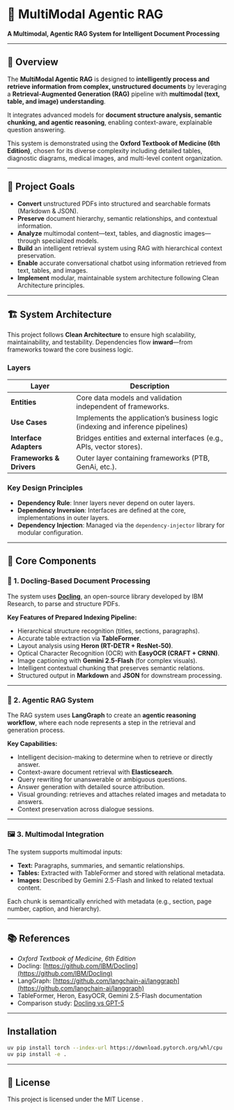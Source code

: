 # 🧠 MultiModal Agentic RAG

**A Multimodal, Agentic RAG System for Intelligent Document Processing**

---

## 📘 Overview

The **MultiModal Agentic RAG** is designed to **intelligently process and retrieve information from complex, unstructured documents** by leveraging a **Retrieval-Augmented Generation (RAG)** pipeline with **multimodal (text, table, and image) understanding**.

It integrates advanced models for **document structure analysis, semantic chunking, and agentic reasoning**, enabling context-aware, explainable question answering.

This system is demonstrated using the **Oxford Textbook of Medicine (6th Edition)**, chosen for its diverse complexity including detailed tables, diagnostic diagrams, medical images, and multi-level content organization.

---

## 🎯 Project Goals

* **Convert** unstructured PDFs into structured and searchable formats (Markdown & JSON).
* **Preserve** document hierarchy, semantic relationships, and contextual information.
* **Analyze** multimodal content—text, tables, and diagnostic images—through specialized models.
* **Build** an intelligent retrieval system using RAG with hierarchical context preservation.
* **Enable** accurate conversational chatbot using information retrieved from text, tables, and images.
* **Implement** modular, maintainable system architecture following Clean Architecture principles.

---

## 🏗️ System Architecture

This project follows **Clean Architecture** to ensure high scalability, maintainability, and testability.
Dependencies flow **inward**—from frameworks toward the core business logic.

### Layers

| Layer                    | Description                                                                        |
| ------------------------ | ---------------------------------------------------------------------------------- |
| **Entities**             | Core data models and validation independent of frameworks.                         |
| **Use Cases**            | Implements the application’s business logic (indexing and inference pipelines) |
| **Interface Adapters**   | Bridges entities and external interfaces (e.g., APIs, vector stores).              |
| **Frameworks & Drivers** | Outer layer containing frameworks (PTB, GenAi, etc.).                 |

### Key Design Principles

* **Dependency Rule**: Inner layers never depend on outer layers.
* **Dependency Inversion**: Interfaces are defined at the core, implementations in outer layers.
* **Dependency Injection**: Managed via the `dependency-injector` library for modular configuration.

---

## 🧩 Core Components

### 🧱 1. Docling-Based Document Processing

The system uses **[Docling](https://github.com/IBM/Docling)**, an open-source library developed by IBM Research, to parse and structure  PDFs.

**Key Features of Prepared Indexing Pipeline:**

* Hierarchical structure recognition (titles, sections, paragraphs).
* Accurate table extraction via **TableFormer**.
* Layout analysis using **Heron (RT-DETR + ResNet-50)**.
* Optical Character Recognition (OCR) with **EasyOCR (CRAFT + CRNN)**.
* Image captioning with **Gemini 2.5-Flash** (for complex visuals).
* Intelligent contextual chunking that preserves semantic relations.
* Structured output in **Markdown** and **JSON** for downstream processing.

---

### 🧠 2. Agentic RAG System

The RAG system uses **LangGraph** to create an **agentic reasoning workflow**, where each node represents a step in the retrieval and generation process.

**Key Capabilities:**

* Intelligent decision-making to determine when to retrieve or directly answer.
* Context-aware document retrieval with **Elasticsearch**.
* Query rewriting for unanswerable or ambiguous questions.
* Answer generation with detailed source attribution.
* Visual grounding: retrieves and attaches related images and metadata to answers.
* Context preservation across dialogue sessions.

---

### 🖼️ 3. Multimodal Integration

The system supports multimodal inputs:

* **Text:** Paragraphs, summaries, and semantic relationships.
* **Tables:** Extracted with TableFormer and stored with relational metadata.
* **Images:** Described by Gemini 2.5-Flash and linked to related textual content.

Each chunk is semantically enriched with metadata (e.g., section, page number, caption, and hierarchy).

---

## 📚 References

* *Oxford Textbook of Medicine, 6th Edition*
* Docling: [https://github.com/IBM/Docling](https://github.com/IBM/Docling)
* LangGraph: [https://github.com/langchain-ai/langgraph](https://github.com/langchain-ai/langgraph)
* TableFormer, Heron, EasyOCR, Gemini 2.5-Flash documentation
* Comparison study: [Docling vs GPT-5](https://github.com/Alijanloo/MultiModalRag/tree/master/docs/compare%20docling%20with%20GPT-5)

---

## Installation

```bash
uv pip install torch --index-url https://download.pytorch.org/whl/cpu
uv pip install -e .
```

---

## 📄 License

This project is licensed under the MIT License .
